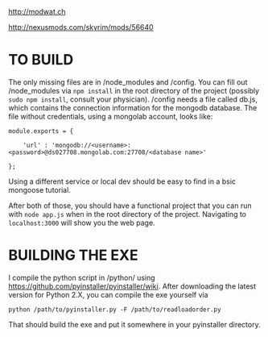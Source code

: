 http://modwat.ch

http://nexusmods.com/skyrim/mods/56640

TO BUILD
========

The only missing files are in /node_modules and /config. You can fill out /node_modules via `npm install` in the root directory of the project (possibly `sudo npm install`, consult your physician). /config needs a file called db.js, which contains the connection information for the mongodb database. The file without credentials, using a mongolab account, looks like:

```
module.exports = {

	'url' : 'mongodb://<username>:<password>@ds027708.mongolab.com:27708/<database name>'

};
```

Using a different service or local dev should be easy to find in a bsic mongoose tutorial.

After both of those, you should have a functional project that you can run with `node app.js` when in the root directory of the project. Navigating to `localhost:3000` will show you the web page.

BUILDING THE EXE
================

I compile the python script in /python/ using https://github.com/pyinstaller/pyinstaller/wiki.
After downloading the latest version for Python 2.X, you can compile the exe yourself via 
```
python /path/to/pyinstaller.py -F /path/to/readloadorder.py
```
That should build the exe and put it somewhere in your pyinstaller directory.
